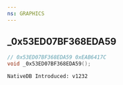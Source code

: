 ```yaml
---
ns: GRAPHICS
---
```

## _0x53ED07BF368EDA59

```c
// 0x53ED07BF368EDA59 0xEAB6417C
void _0x53ED07BF368EDA59();
```

```
NativeDB Introduced: v1232
```

